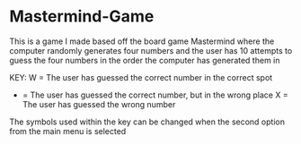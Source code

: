 # Mastermind-Game
This is a game I made based off the board game Mastermind where the computer randomly generates four numbers and the user has 10 attempts 
to guess the four numbers in the order the computer has generated them in

KEY:
W = The user has guessed the correct number in the correct spot
* = The user has guessed the correct number, but in the wrong place
X = The user has guessed the wrong number

The symbols used within the key can be changed when the second option from the main menu is selected
